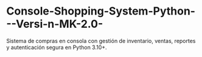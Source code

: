 # Console-Shopping-System-Python---Versi-n-MK-2.0-
Sistema de compras en consola con gestión de inventario, ventas, reportes y autenticación segura en Python 3.10+.
